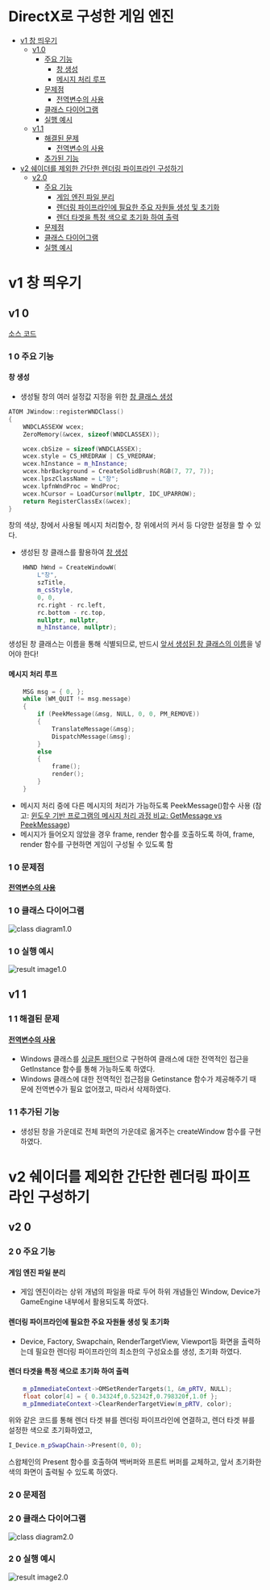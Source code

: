 # DirectX로 구성한 게임 엔진

- [v1 창 띄우기](#v1-창-띄우기)
  - [v1.0](#v1-0) 
    - [주요 기능](#1-0-주요-기능)
      - [창 생성](#창-생성)
      - [메시지 처리 루프](#메시지-처리-루프)
    - [문제점](#1-0-문제점)
      - [전역변수의 사용](#전역변수의-사용)
    - [클래스 다이어그램](#1-0-클래스-다이어그램)
    - [실행 예시](#1-0-실행-예시)
  - [v1.1](#v1-1)
	- [해결된 문제](#1-1-해결된-문제)
      - [전역변수의 사용](#전역변수의-사용)
    - [추가된 기능](#1-1-추가된-기능)
- [v2 쉐이더를 제외한 간단한 렌더링 파이프라인 구성하기](#v2-쉐이더를-제외한-간단한-렌더링-파이프라인-구성하기)
  - [v2.0](#v2-0) 
    - [주요 기능](#2-0-주요-기능)
      - [게임 엔진 파일 분리](#게임-엔진-파일-분리)
      - [렌더링 파이프라인에 필요한 주요 자원들 생성 및 초기화](#렌더링-파이프라인에-필요한-주요-자원들-생성-및-초기화)
      - [렌더 타겟을 특정 색으로 초기화 하여 출력](#렌더-타겟을-특정-색으로-초기화-하여-출력)
    - [문제점](#2-0-문제점)
    - [클래스 다이어그램](#2-0-클래스-다이어그램)
    - [실행 예시](#2-0-실행-예시)

# v1 창 띄우기
## v1 0
[소스 코드](https://github.com/jiy12345/DirectXGameEngine/tree/1.0)
### 1 0 주요 기능
#### 창 생성
- 생성될 창의 여러 설정값 지정을 위한 <u>창 클래스 생성</u>
```C++
ATOM JWindow::registerWNDClass()
{
	WNDCLASSEXW wcex;
	ZeroMemory(&wcex, sizeof(WNDCLASSEX));

	wcex.cbSize = sizeof(WNDCLASSEX);
	wcex.style = CS_HREDRAW | CS_VREDRAW;
	wcex.hInstance = m_hInstance;
	wcex.hbrBackground = CreateSolidBrush(RGB(7, 77, 7));
	wcex.lpszClassName = L"창";
	wcex.lpfnWndProc = WndProc;
	wcex.hCursor = LoadCursor(nullptr, IDC_UPARROW);
	return RegisterClassEx(&wcex);
}
```
창의 색상, 창에서 사용될 메시지 처리함수, 창 위에서의 커서 등 다양한 설정을 할 수 있다.

- 생성된 창 클래스를 활용하여 <u>창 생성</u>
```C++
	HWND hWnd = CreateWindowW(
		L"창",
		szTitle,
		m_csStyle,
		0, 0,
		rc.right - rc.left,
		rc.bottom - rc.top,
		nullptr, nullptr,
		m_hInstance, nullptr);
```
생성된 창 클래스는 이름을 통해 식별되므로, 반드시 <u>앞서 생성된 창 클래스의 이름</u>을 넣어야 한다!

#### 메시지 처리 루프
```C++
	MSG msg = { 0, };
	while (WM_QUIT != msg.message)
	{
		if (PeekMessage(&msg, NULL, 0, 0, PM_REMOVE))
		{
			TranslateMessage(&msg); 
			DispatchMessage(&msg);
		}
		else
		{
			frame();
			render();
		}
	}
```
- 메시지 처리 중에 다른 메시지의 처리가 가능하도록 PeekMessage()함수 사용 (참고: [윈도우 기반 프로그램의 메시지 처리 과정 비교: GetMessage vs PeekMessage](https://blog.naver.com/jiy12345/222649736315))
- 메시지가 들어오지 않았을 경우 frame, render 함수를 호출하도록 하여, frame, render 함수를 구현하면 게임이 구성될 수 있도록 함
### 1 0 문제점
#### [전역변수의 사용](https://github.com/jiy12345/DirectXGameEngine/issues/1)
### 1 0 클래스 다이어그램
![class diagram1.0](https://github.com/jiy12345/DirectXGameEngine/blob/master/images/class%20diagrams/ClassDiagram1.0.png)
### 1 0 실행 예시
![result image1.0](https://github.com/jiy12345/DirectXGameEngine/blob/master/images/result%20images/result%20image1.0.png)

## v1 1
### 1 1 해결된 문제
#### [전역변수의 사용](https://github.com/jiy12345/DirectXGameEngine/issues/1)
- Windows 클래스를 [싱글톤 패턴](https://github.com/jiy12345/DesiginPatterns_In_CPlusPlus/tree/master/Creational%20Patterns/Singleton%20Pattern)으로 구현하여 클래스에 대한 전역적인 접근을 GetInstance 함수를 통해 가능하도록 하였다.
- Windows 클래스에 대한 전역적인 접근점을 Getinstance 함수가 제공해주기 때문에 전역변수가 필요 없어졌고, 따라서 삭제하였다.
### 1 1 추가된 기능
- 생성된 창을 가운데로 전체 화면의 가운데로 옮겨주는 createWindow 함수를 구현하였다.
# v2 쉐이더를 제외한 간단한 렌더링 파이프라인 구성하기
## v2 0 
### 2 0 주요 기능
#### 게임 엔진 파일 분리
- 게임 엔진이라는 상위 개념의 파일을 따로 두어 하위 개념들인 Window, Device가 GameEngine 내부에서 활용되도록 하였다.
#### 렌더링 파이프라인에 필요한 주요 자원들 생성 및 초기화
- Device, Factory, Swapchain, RenderTargetView, Viewport등 화면을 출력하는데 필요한 렌더링 파이프라인의 최소한의 구성요소를 생성, 초기화 하였다.
#### 렌더 타겟을 특정 색으로 초기화 하여 출력
```C++
    m_pImmediateContext->OMSetRenderTargets(1, &m_pRTV, NULL);
    float color[4] = { 0.34324f,0.52342f,0.798320f,1.0f };
    m_pImmediateContext->ClearRenderTargetView(m_pRTV, color);
```
위와 같은 코드를 통해 렌더 타겟 뷰를 렌더링 파이프라인에 연결하고, 렌더 타겟 뷰를 설정한 색으로 초기화하였고, 
```C++
I_Device.m_pSwapChain->Present(0, 0);
```
스왑체인의 Present 함수를 호출하여 백버퍼와 프론트 버퍼를 교체하고, 앞서 초기화한 색의 화면이 출력될 수 있도록 하였다.
### 2 0 문제점
### 2 0 클래스 다이어그램
![class diagram2.0](https://github.com/jiy12345/DirectXGameEngine/blob/master/images/class%20diagrams/ClassDiagram2.0.png)
### 2 0 실행 예시
![result image2.0](https://github.com/jiy12345/DirectXGameEngine/blob/master/images/result%20images/result%20image2.0.png)